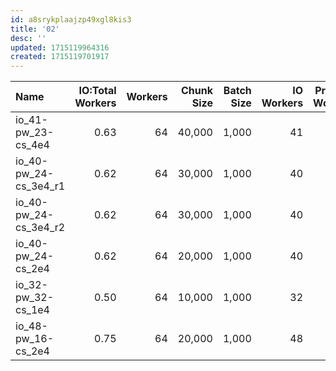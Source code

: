 ```yaml
---
id: a8srykplaajzp49xgl8kis3
title: '02'
desc: ''
updated: 1715119964316
created: 1715119701917
---
```

| Name                  | IO:Total Workers | Workers | Chunk Size | Batch Size | IO Workers | Process Workers | Runtime (min) | Event | No OOM |
|:----------------------|-----------------:|--------:|-----------:|-----------:|-----------:|----------------:|--------------:|------:|:------:|
| io_41-pw_23-cs_4e4    |             0.63 |      64 |     40,000 |      1,000 |         41 |              23 |         268.4 |    16 |   -    |
| io_40-pw_24-cs_3e4_r1 |             0.62 |      64 |     30,000 |      1,000 |         40 |              24 |         275.7 |    16 |   -    |
| io_40-pw_24-cs_3e4_r2 |             0.62 |      64 |     30,000 |      1,000 |         40 |              24 |         358.3 |    16 |   -    |
| io_40-pw_24-cs_2e4    |             0.62 |      64 |     20,000 |      1,000 |         40 |              24 |         358.7 |    16 |   x    |
| io_32-pw_32-cs_1e4    |             0.50 |      64 |     10,000 |      1,000 |         32 |              32 |         358.5 |    15 |   x    |
| io_48-pw_16-cs_2e4    |             0.75 |      64 |     20,000 |      1,000 |         48 |              16 |         358.1 |     9 |   x    |
